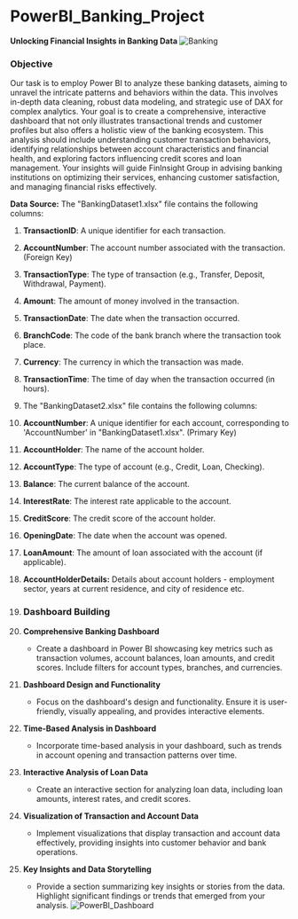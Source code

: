 # PowerBI_Banking_Project
**Unlocking Financial Insights in Banking Data**
![Banking](https://github.com/Sachinvt/PowerBI_Banking_Project/assets/140580938/e884014b-6bf4-41cc-9019-55d3cf95c128)

### **Objective**

Our task is to employ Power BI to analyze these banking datasets, aiming to unravel the intricate patterns and behaviors within the data. This involves in-depth data cleaning, robust data modeling, and strategic use of DAX for complex analytics. Your goal is to create a comprehensive, interactive dashboard that not only illustrates transactional trends and customer profiles but also offers a holistic view of the banking ecosystem. This analysis should include understanding customer transaction behaviors, identifying relationships between account characteristics and financial health, and exploring factors influencing credit scores and loan management. Your insights will guide FinInsight Group in advising banking institutions on optimizing their services, enhancing customer satisfaction, and managing financial risks effectively.

**Data Source:**
The "BankingDataset1.xlsx" file contains the following columns:

1. **TransactionID**: A unique identifier for each transaction. 
2. **AccountNumber**: The account number associated with the transaction. (Foreign Key)
3. **TransactionType**: The type of transaction (e.g., Transfer, Deposit, Withdrawal, Payment).
4. **Amount**: The amount of money involved in the transaction.
5. **TransactionDate**: The date when the transaction occurred.
6. **BranchCode**: The code of the bank branch where the transaction took place.
7. **Currency**: The currency in which the transaction was made.
8. **TransactionTime**: The time of day when the transaction occurred (in hours).

9. The "BankingDataset2.xlsx" file contains the following columns:

1. **AccountNumber**: A unique identifier for each account, corresponding to 'AccountNumber' in "BankingDataset1.xlsx". (Primary Key)
2. **AccountHolder**: The name of the account holder.
3. **AccountType**: The type of account (e.g., Credit, Loan, Checking).
4. **Balance**: The current balance of the account.
5. **InterestRate**: The interest rate applicable to the account.
6. **CreditScore**: The credit score of the account holder.
7. **OpeningDate**: The date when the account was opened.
8. **LoanAmount**: The amount of loan associated with the account (if applicable).
9. **AccountHolderDetails:** Details about account holders - employment sector, years at current residence, and city of residence etc.

10. ### **Dashboard Building**

1. **Comprehensive Banking Dashboard**
    - Create a dashboard in Power BI showcasing key metrics such as transaction volumes, account balances, loan amounts, and credit scores. Include filters for account types, branches, and currencies.
2. **Dashboard Design and Functionality**
    - Focus on the dashboard's design and functionality. Ensure it is user-friendly, visually appealing, and provides interactive elements.
3. **Time-Based Analysis in Dashboard**
    - Incorporate time-based analysis in your dashboard, such as trends in account opening and transaction patterns over time.
4. **Interactive Analysis of Loan Data**
    - Create an interactive section for analyzing loan data, including loan amounts, interest rates, and credit scores.
5. **Visualization of Transaction and Account Data**
    - Implement visualizations that display transaction and account data effectively, providing insights into customer behavior and bank operations.
6. **Key Insights and Data Storytelling**
    - Provide a section summarizing key insights or stories from the data. Highlight significant findings or trends that emerged from your analysis.
![PowerBI_Dashboard](https://github.com/Sachinvt/PowerBI_Banking_Project/assets/140580938/1187278b-0be3-4264-a1ba-af461c490f4b)
